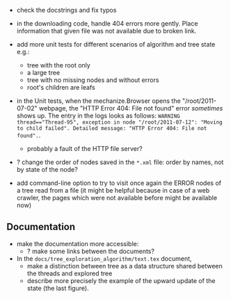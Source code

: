 - check the docstrings and fix typos

- in the downloading code, handle 404 errors more gently. Place information that given file was not available due to broken link.
- add more unit tests for different scenarios of algorithm and tree state e.g.:
	- tree with the root only
	- a large tree
	- tree with no missing nodes and without errors
	- root's children are leafs
- in the Unit tests, when the mechanize.Browser opens the "/root/2011-07-02" webpage, the "HTTP Error 404: File not found" error _sometimes_ shows up. The entry in the logs looks as follows: `WARNING thread=="Thread-95", exception in node "/root/2011-07-12": "Moving to child failed". Detailed message: "HTTP Error 404: File not found".`. 
	- probably a fault of the HTTP file server?
- ? change the order of nodes saved in the `*.xml` file: order by names, not by state of the node?
- add command-line option to try to visit once again the ERROR nodes of a tree read from a file (it might be helpful because in case of a web crawler, the pages which were not available before might be available now)

Documentation
-------------
- make the documentation more accessible: 
	- ? make some links between the documents?
- In the `docs/tree_exploration_algorithm/text.tex` document,
	- make a distinction between tree as a data structure shared between the threads and explored tree
	- describe more precisely the example of the upward update of the state (the last figure).

